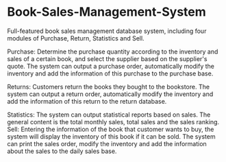# Book-Sales-Management-System
Full-featured book sales management database system, including four modules of Purchase, Return, Statistics and Sell.

Purchase: Determine the purchase quantity according to the inventory and sales of a certain book, and select the supplier based on the supplier's quote. The system can output a purchase order, automatically modify the inventory and add the information of this purchase to the purchase base.

Returns: Customers return the books they bought to the bookstore. The system can output a return order, automatically modify the inventory and add the information of this return to the return database.

Statistics: The system can output statistical reports based on sales. The general content is the total monthly sales, total sales and the sales ranking.
Sell: Entering the information of the book that customer wants to buy, the system will display the inventory of this book if it can be sold. The system can print the sales order, modify the inventory and add the information about the sales to the daily sales base.
